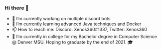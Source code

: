 ### Hi there 👋

- 🔭 I’m currently working on multiple discord bots
- 🌱 I’m currently learning advanced Java techniques and Docker
- 📫 How to reach me: Discord: Xenos360#1337, Twitter: Xenos360
- 🏫 I’m currently in college for my Bachelor degree in Computer Science @ Denver MSU. Hoping to graduate by the end of 2021. 🎓
